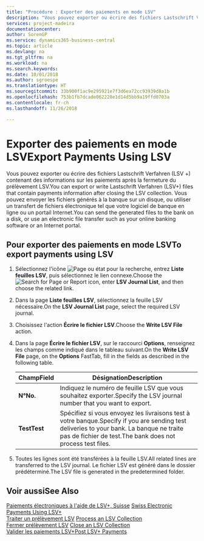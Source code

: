 ```yaml
---
title: "Procédure : Exporter des paiements en mode LSV"
description: "Vous pouvez exporter ou écrire des fichiers Lastschrift Verfahren (LSV +) contenant des informations sur les paiements après la fermeture du prélèvement LSV. Vous pouvez envoyer les fichiers générés à la banque sur un disque, ou utiliser un transfert de fichiers électronique tel que votre logiciel de banque en ligne ou un portail Internet."
services: project-madeira
documentationcenter: 
author: SorenGP
ms.service: dynamics365-business-central
ms.topic: article
ms.devlang: na
ms.tgt_pltfrm: na
ms.workload: na
ms.search.keywords: 
ms.date: 10/01/2018
ms.author: sgroespe
ms.translationtype: HT
ms.sourcegitcommit: 33b900f1ac9e295921e7f3d6ea72cc93939d8a1b
ms.openlocfilehash: 753b1fb7dcade062228e1d14d5bb9a19ffd0703a
ms.contentlocale: fr-ch
ms.lasthandoff: 11/26/2018

---
```

# <a name="export-payments-using-lsv"></a><span data-ttu-id="b6fd3-104">Exporter des paiements en mode LSV</span><span class="sxs-lookup"><span data-stu-id="b6fd3-104">Export Payments Using LSV</span></span>
<span data-ttu-id="b6fd3-105">Vous pouvez exporter ou écrire des fichiers Lastschrift Verfahren (LSV +) contenant des informations sur les paiements après la fermeture du prélèvement LSV.</span><span class="sxs-lookup"><span data-stu-id="b6fd3-105">You can export or write Lastschrift Verfahren (LSV+) files that contain payments information after closing the LSV collection.</span></span> <span data-ttu-id="b6fd3-106">Vous pouvez envoyer les fichiers générés à la banque sur un disque, ou utiliser un transfert de fichiers électronique tel que votre logiciel de banque en ligne ou un portail Internet.</span><span class="sxs-lookup"><span data-stu-id="b6fd3-106">You can send the generated files to the bank on a disk, or use an electronic file transfer such as your online banking software or an Internet portal.</span></span>  

## <a name="to-export-payments-using-lsv"></a><span data-ttu-id="b6fd3-107">Pour exporter des paiements en mode LSV</span><span class="sxs-lookup"><span data-stu-id="b6fd3-107">To export payments using LSV</span></span>  

1.  <span data-ttu-id="b6fd3-108">Sélectionnez l'icône ![Page ou état pour la recherche](../../media/ui-search/search_small.png "icône Page ou état pour la recherche"), entrez **Liste feuilles LSV**, puis sélectionnez le lien connexe.</span><span class="sxs-lookup"><span data-stu-id="b6fd3-108">Choose the ![Search for Page or Report](../../media/ui-search/search_small.png "Search for Page or Report icon") icon, enter **LSV Journal List**, and then choose the related link.</span></span>  
2.  <span data-ttu-id="b6fd3-109">Dans la page **Liste feuilles LSV**, sélectionnez la feuille LSV nécessaire.</span><span class="sxs-lookup"><span data-stu-id="b6fd3-109">On the **LSV Journal List** page, select the required LSV journal.</span></span>  
3.  <span data-ttu-id="b6fd3-110">Choisissez l'action **Écrire le fichier LSV**.</span><span class="sxs-lookup"><span data-stu-id="b6fd3-110">Choose the **Write LSV File** action.</span></span>  
4.  <span data-ttu-id="b6fd3-111">Dans la page **Écrire le fichier LSV**, sur le raccourci **Options**, renseignez les champs comme indiqué dans le tableau suivant.</span><span class="sxs-lookup"><span data-stu-id="b6fd3-111">On the **Write LSV File** page, on the **Options** FastTab, fill in the fields as described in the following table.</span></span>  

    |<span data-ttu-id="b6fd3-112">Champ</span><span class="sxs-lookup"><span data-stu-id="b6fd3-112">Field</span></span>|<span data-ttu-id="b6fd3-113">Désignation</span><span class="sxs-lookup"><span data-stu-id="b6fd3-113">Description</span></span>|  
    |---------------------------------|---------------------------------------|  
    |<span data-ttu-id="b6fd3-114">**N°**</span><span class="sxs-lookup"><span data-stu-id="b6fd3-114">**No.**</span></span>|<span data-ttu-id="b6fd3-115">Indiquez le numéro de feuille LSV que vous souhaitez exporter.</span><span class="sxs-lookup"><span data-stu-id="b6fd3-115">Specify the LSV journal number that you want to export.</span></span>|  
    |<span data-ttu-id="b6fd3-116">**Test**</span><span class="sxs-lookup"><span data-stu-id="b6fd3-116">**Test**</span></span>|<span data-ttu-id="b6fd3-117">Spécifiez si vous envoyez les livraisons test à votre banque.</span><span class="sxs-lookup"><span data-stu-id="b6fd3-117">Specify if you are sending test deliveries to your bank.</span></span> <span data-ttu-id="b6fd3-118">La banque ne traite pas de fichier de test.</span><span class="sxs-lookup"><span data-stu-id="b6fd3-118">The bank does not process test files.</span></span>|  

5.  <span data-ttu-id="b6fd3-119">Toutes les lignes sont été transférées à la feuille LSV.</span><span class="sxs-lookup"><span data-stu-id="b6fd3-119">All related lines are transferred to the LSV journal.</span></span> <span data-ttu-id="b6fd3-120">Le fichier LSV est généré dans le dossier prédéterminé.</span><span class="sxs-lookup"><span data-stu-id="b6fd3-120">The LSV file is generated in the predetermined folder.</span></span>  

## <a name="see-also"></a><span data-ttu-id="b6fd3-121">Voir aussi</span><span class="sxs-lookup"><span data-stu-id="b6fd3-121">See Also</span></span>  
 <span data-ttu-id="b6fd3-122">[Paiements électroniques à l'aide de LSV+, Suisse](swiss-electronic-payments-using-lsv-.md) </span><span class="sxs-lookup"><span data-stu-id="b6fd3-122">[Swiss Electronic Payments Using LSV+](swiss-electronic-payments-using-lsv-.md) </span></span>  
 <span data-ttu-id="b6fd3-123">[Traiter un prélèvement LSV](how-to-process-an-lsv-collection.md) </span><span class="sxs-lookup"><span data-stu-id="b6fd3-123">[Process an LSV Collection](how-to-process-an-lsv-collection.md) </span></span>  
 <span data-ttu-id="b6fd3-124">[Fermer prélèvement LSV](how-to-close-an-lsv-collection.md) </span><span class="sxs-lookup"><span data-stu-id="b6fd3-124">[Close an LSV Collection](how-to-close-an-lsv-collection.md) </span></span>  
 [<span data-ttu-id="b6fd3-125">Valider les paiements LSV+</span><span class="sxs-lookup"><span data-stu-id="b6fd3-125">Post LSV+ Payments</span></span>](how-to-post-lsv-payments.md)

